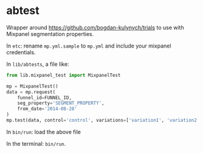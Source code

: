 abtest
======

Wrapper around https://github.com/bogdan-kulynych/trials to use with Mixpanel segmentation properties.

In `etc`: rename `mp.yml.sample` to `mp.yml` and include your mixpanel credentials.

In `lib/abtests`, a file like:

```python
from lib.mixpanel_test import MixpanelTest

mp = MixpanelTest()
data = mp.request(
	funnel_id=FUNNEL_ID,
	seg_property='SEGMENT_PROPERTY',
	from_date='2014-08-28'
)
mp.test(data, control='control', variations=['variation1', 'variation2'])
```
In `bin/run`: load the above file

In the terminal: `bin/run`.
